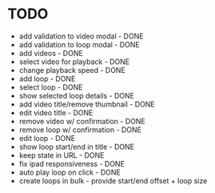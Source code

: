 # TODO

- add validation to video modal - DONE
- add validation to loop modal - DONE
- add videos - DONE
- select video for playback - DONE
- change playback speed - DONE
- add loop - DONE
- select loop - DONE
- show selected loop details - DONE
- add video title/remove thumbnail - DONE
- edit video title - DONE
- remove video w/ confirmation - DONE
- remove loop w/ confirmation - DONE
- edit loop - DONE
- show loop start/end in title - DONE
- keep state in URL - DONE
- fix ipad responsiveness - DONE
- auto play loop on click - DONE
- create loops in bulk - provide start/end offset + loop size

